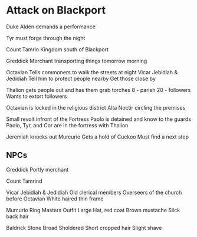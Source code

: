 # Attack on Blackport

Duke Alden demands a performance

Tyr must forge through the night

Count Tamrin
Kingdom south of Blackport

Greddick
Merchant transporting things tomorrow morning

Octavian Tells commoners to walk the streets at night 
Vicar Jebidiah & Jedidiah
Tell him to protect people nearby
Get those close by

Thalion gets people out and has them grab torches
8 - parish
20 - followers
Wants to extort followers

Octavian is locked in the religious district
Alta Noctir circling the premises


Small revolt infront of the Fortress
Paolo is detained and know to the guards
Paolo, Tyr, and Cor are in the fortress with Thalion

Jeremiah knocks out Murcurio
Gets a hold of Cuckoo
Must find a next step



## NPCs
Greddick
Portly merchant

Count Tamrind


Vicar Jebidiah & Jedidiah
Old clerical members
Overseers of the church before Octavian
White haired thin frame


Murcurio
Ring Masters Outfit
Large Hat, red coat
Brown mustache
Slick back hair

Baldrick Stone
Broad Sholdered
Short cropped hair
Slight shave

